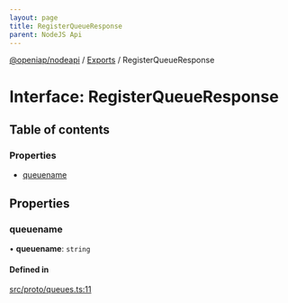 ```yaml
---
layout: page
title: RegisterQueueResponse
parent: NodeJS Api
---
```

[@openiap/nodeapi](../README) / [Exports](../modules) / RegisterQueueResponse

# Interface: RegisterQueueResponse

## Table of contents

### Properties

- [queuename](RegisterQueueResponse#queuename)

## Properties

### queuename

• **queuename**: `string`

#### Defined in

[src/proto/queues.ts:11](https://github.com/openiap/nodeapi/blob/a6b5438/src/proto/queues.ts#L11)
